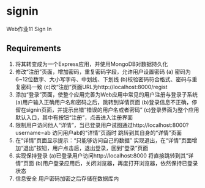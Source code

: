 # signin
Web作业11 Sign In
## Requirements
1. 将其转变成为一个Express应用，并使用MongoDB对数据持久化
2. 修改“注册”页面，增加密码，重复密码字段，允许用户设置密码
  (a) 密码为6~12位数字、大小写字母、中划线、下划线
  (b)校验密码符合格式、密码与重复密码一致
  (c)改“注册”页面URL为http://localhost:8000/regist 
3. 添加“登录”页面，使整个应用完善为Web应用中常见的用户注册与登录子系统
  (a)用户输入正确用户名和密码之后，跳转到详情页面
  (b)登录信息不正确，停留在signin页面，并提示出错“错误的用户名或者密码”
  (c)登录界面为整个应用默认入口，其中有按钮“注册”，点击进入注册界面
4. 限制用户访问他人“详情”，当已登录用户试图通过http://localhost:8000?username=ab 访问用户ab的“详情”页面时
  跳转到其自身的“详情”页面
5. 在“详情”页面显示提示：“只能够访问自己的数据”
  实现退出，在“详情”页面增加“退出”按钮，用户点击后，退出登录，回到“登录”页面
6. 实现保持登录
(a)已登录用户访问http://localhost:8000 将直接跳转到其“详情”页面
(b)用户登录应用后，关闭浏览器，再度打开浏览器，依然保持已登录状态
7. 信息安全
  用户密码加密之后存储在数据库内
